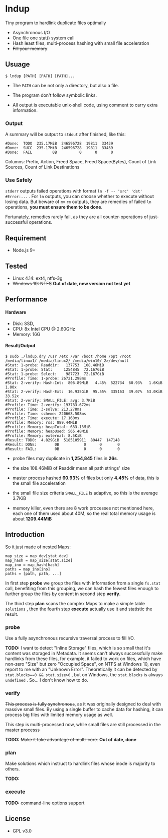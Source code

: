 # lndup

Tiny program to hardlink duplicate files optimally

- Asynchronous I/O
- One file one stat() system call
- Hash least files, multi-process hashing with small file acceleration
- ~~Fill your memory~~

## Usuage

```shell
$ lndup [PATH] [PATH] [PATH]...
```

- The `PATH` can be not only a directory, but also a file.


- The program don't follow symbolic links.


- All output is executable unix-shell code, using comment to carry extra information.

### Output

A summary will be output to `stdout` after finished, like this:

```
#Done:  TODO  235.17MiB  246596728  19811  33439
#Done:  SUCC  235.17MiB  246596728  19811  33439
#Done:  FAIL         0B          0      0      0
```

Columns: Prefix, Action, Freed Space, Freed Space(Bytes), Count of Link Sources, Count of Link Destinations

### Use Safely

`stderr` outputs failed operations with format `ln -f -- 'src' 'dst' #Error:...`  . For  `ln` outputs, you can choose whether to execute without losing data. But beware of `mv` `rm` outputs, they are remedies of failed `ln` operations, **you must ensure them to be done**.

Fortunately, remedies rarely fail, as they are all counter-operations of just-successful operations.

## Requirement

- Node.js 9+

## Tested

- Linux 4.14: ext4, ntfs-3g
- ~~Windows 10: NTFS~~ **Out of date, new version not test yet**

## Performance

#### Hardware

- Disk: SSD,
- CPU: 8x Intel CPU @ 2.60GHz
- Memory: 16G

#### Result/Output

```shell
$ sudo ./lndup.dry /usr /etc /var /boot /home /opt /root /media/linux1/ /media/linux2/ /media/win10/ 2>/dev/null
#Stat: 1-probe: Readdir:   137753  108.46MiB
#Stat: 1-probe: Stat:     1254845  72.167GiB
#Stat: 1-probe: Select:    987723  72.167GiB
#Profile: Time: 1-probe: 26721.298ms
#Stat: 2-verify: Hash-Int:  806.89MiB   4.45%  522734  60.93%   1.6KiB   1.00x
#Stat: 2-verify: Hash-Ext:  16.935GiB  95.55%  335163  39.07%  53.0KiB  33.52x
#Stat: 2-verify: SMALL_FILE: avg: 3.7KiB
#Profile: Time: 2-verify: 193733.672ms
#Profile: Time: 3-solve: 213.278ms
#Profile: Time: scheme: 220668.508ms
#Profile: Time: execute: 17.160ms
#Profile: Memory: rss: 889.44MiB
#Profile: Memory: heapTotal: 633.13MiB
#Profile: Memory: heapUsed: 565.48MiB
#Profile: Memory: external: 8.5KiB
#Result: TODO:  4.829GiB  5185105911  89447  147148
#Result: DONE:        0B           0      0       0
#Result: FAIL:        0B           0      0       0
```

- probe files may duplicate in **1,254,845** files in **26s**. 
- the size 108.46MiB of Readdir mean all path strings' size
- master process hashed **60.93%** of files but only **4.45%** of data, this is the small file acceleration


- the small file size criteria `SMALL_FILE` is adaptive, so this is the average 3.7KiB
- memory killer, even there are 8 work processes not mentioned here, each one of them used about 40M, so the real total memory usage is about **1209.44MiB**

## Introduction

So it just made of nested Maps:

```
map_size = map_dev[stat.dev]
map_hash = map_size[stat.size]
map_ino = map_hash[hash]
paths = map_ino[ino] 
paths = [path, path, ...]
```

In first step **probe** we group the files with information from a single `fs.stat` call, benefiting from this grouping, we can hash the fewest files enough to further group the files by content in second step **verify**. 

The third step **plan** scans the complex Maps to make a simple table `solutions` , then the fourth step **execute** actually use it and statistic the result.

### probe

Use a fully asynchronous recursive traversal process to fill I/O.

**TODO:** I want to detect "Inline Storage" files, which is so small that it's content was storaged in Metadata. It seems can't always successfully make hardlinks from these files, for example, it failed to work on files, which have non-zero "Size" but zero "Occupied Space", on NTFS at Windows 10, even report to me with an "Unknown Error". Theoretically it can be detected by `stat.blocks==0 && stat.size>0` , but on Windows, the `stat.blocks` is always `undefined` . So... I don't know how to do.

### verify

~~This process is fully synchronous~~, as it was originally designed to deal with massive small files. By using a single buffer to cache data for hashing, it can process big files with limited memory usage as well.

This step is multi-processed now, while small files are still processed in the master processs

**TODO:** ~~Make it take advantage of multi-core.~~ **Out of date, done**

### plan

Make solutions which instruct to hardlink files whose inode is majority to others.

**TODO:** 

### execute

**TODO:** command-line options support

## License

- GPL v3.0